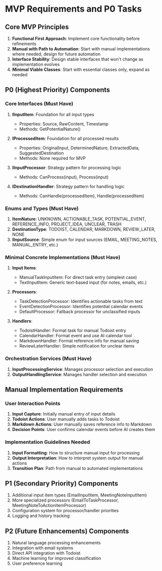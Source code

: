 # MVP Requirements and P0 Tasks

## Core MVP Principles
1. **Functional First Approach**: Implement core functionality before refinements
2. **Manual with Path to Automation**: Start with manual implementations where needed, design for future automation
3. **Interface Stability**: Design stable interfaces that won't change as implementation evolves
4. **Minimal Viable Classes**: Start with essential classes only, expand as needed

## P0 (Highest Priority) Components

### Core Interfaces (Must Have)
1. **IInputItem**: Foundation for all input types
   - Properties: Source, RawContent, Timestamp
   - Methods: GetPotentialNature()

2. **IProcessedItem**: Foundation for all processed results
   - Properties: OriginalInput, DeterminedNature, ExtractedData, SuggestedDestination
   - Methods: None required for MVP

3. **IInputProcessor**: Strategy pattern for processing logic
   - Methods: CanProcess(input), Process(input)

4. **IDestinationHandler**: Strategy pattern for handling logic
   - Methods: CanHandle(processedItem), Handle(processedItem)

### Enums and Types (Must Have)
1. **ItemNature**: UNKNOWN, ACTIONABLE_TASK, POTENTIAL_EVENT, REFERENCE_INFO, PROJECT_IDEA, UNCLEAR, TRASH
2. **DestinationType**: TODOIST, CALENDAR, MARKDOWN, REVIEW_LATER, NONE
3. **IInputSource**: Simple enum for input sources (EMAIL, MEETING_NOTES, MANUAL_ENTRY, etc.)

### Minimal Concrete Implementations (Must Have)
1. **Input Items**:
   - ManualTaskInputItem: For direct task entry (simplest case)
   - TextInputItem: Generic text-based input (for notes, emails, etc.)

2. **Processors**:
   - TaskDetectionProcessor: Identifies actionable tasks from text
   - EventDetectionProcessor: Identifies potential calendar events
   - DefaultProcessor: Fallback processor for unclassified inputs

3. **Handlers**:
   - TodoistHandler: Format task for manual Todoist entry
   - CalendarHandler: Format event and use AI calendar tool
   - MarkdownHandler: Format reference info for manual saving
   - ReviewLaterHandler: Simple notification for unclear items

### Orchestration Services (Must Have)
1. **InputProcessingService**: Manages processor selection and execution
2. **OutputHandlingService**: Manages handler selection and execution

## Manual Implementation Requirements

### User Interaction Points
1. **Input Capture**: Initially manual entry of input details
2. **Todoist Actions**: User manually adds tasks to Todoist
3. **Markdown Actions**: User manually saves reference info to Markdown
4. **Decision Points**: User confirms calendar events before AI creates them

### Implementation Guidelines Needed
1. **Input Formatting**: How to structure manual input for processing
2. **Output Interpretation**: How to interpret system output for manual actions
3. **Transition Plan**: Path from manual to automated implementations

## P1 (Secondary Priority) Components
1. Additional input item types (EmailInputItem, MeetingNoteInputItem)
2. More specialized processors (EmailToTaskProcessor, MeetingNoteToActionItemProcessor)
3. Configuration system for processor/handler priorities
4. Logging and history tracking

## P2 (Future Enhancements) Components
1. Natural language processing enhancements
2. Integration with email systems
3. Direct API integration with Todoist
4. Machine learning for improved classification
5. User preference learning
